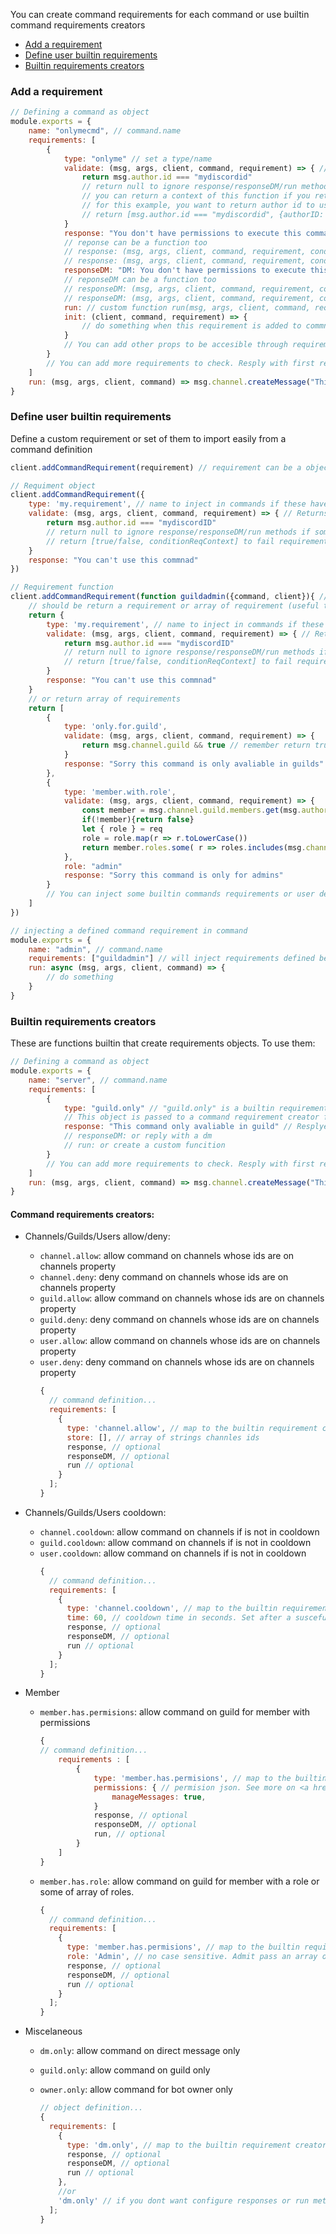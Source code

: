 You can create command requirements for each command or use builtin command requirements creators

- <a href="#add-requirement">Add a requirement</a>
- <a href="#define-user-requirement">Define user builtin requirements</a>
- <a href="#builtin-requirement">Builtin requirements creators</a>

### <div id="add-requirement">Add a requirement</div>

```js
// Defining a command as object
module.exports = {
	name: "onlymecmd", // command.name
	requirements: [
		{
			type: "onlyme" // set a type/name
			validate: (msg, args, client, command, requirement) => { // function to evaluate. if returns false do first of response/responseDM/run methods
				return msg.author.id === "mydiscordid"
				// return null to ignore response/responseDM/run methods if some these aren't undefined
				// you can return a context of this function if you return an array as [passCondition, conditionReqContext]
				// for this example, you want to return author id to use in response/responseDM/run methods
				// return [msg.author.id === "mydiscordid", {authorID: msg.author.id}]
			}
			response: "You don't have permissions to execute this command" // string/function<string/embed> => reply that string
			// reponse can be a function too
			// response: (msg, args, client, command, requirement, conditionReqContext) => returns string/embed
			// response: (msg, args, client, command, requirement, conditionReqContext) => "You don't have permissions to execute this command created by function"
			responseDM: "DM: You don't have permissions to execute this command" // string/function<string/embed> => reply that string with a direct message
			// reponseDM can be a function too
			// responseDM: (msg, args, client, command, requirement, conditionReqContext) => returns string/embed
			// responseDM: (msg, args, client, command, requirement, conditionReqContext) => "DM: You don't have permissions to execute this command created by function"
			run: // custom function run(msg, args, client, command, requirement, conditionReqContext)
			init: (client, command, requirement) => {
				// do something when this requirement is added to commnad, for example add a hook to command
			}
			// You can add other props to be accesible through requirement variable
		}
		// You can add more requirements to check. Resply with first requirement failed to pass
	]
	run: (msg, args, client, command) => msg.channel.createMessage("This is my command") // If pass all command requirements, this will be run
}
```

### <div id="define-user-requirement">Define user builtin requirements</div>

Define a custom requirement or set of them to import easily from a command definition

```js
client.addCommandRequirement(requirement) // requirement can be a object or a function

// Requiment object
client.addCommandRequirement({
	type: 'my.requirement', // name to inject in commands if these have it as requirement
	validate: (msg, args, client, command, requirement) => { // Returns false to run first of response/responseDM/run actions
		return msg.author.id === "mydiscordID"
		// return null to ignore response/responseDM/run methods if some of these are defined
		// return [true/false, conditionReqContext] to fail requirement and pass a context to response/responseDM/run actions
	}
	response: "You can't use this commnad"
})

// Requirement function
client.addCommandRequirement(function guildadmin({command, client}){ // function name will be the name to inject in commands
	// should be return a requirement or array of requirement (useful to pack multiple requirements as one)
	return {
		type: 'my.requirement', // name to inject in commands if these have it as requirement
		validate: (msg, args, client, command, requirement) => { // Returns false to run first of response/responseDM/run actions
			return msg.author.id === "mydiscordID"
			// return null to ignore response/responseDM/run methods if some of these are defined
			// return [true/false, conditionReqContext] to fail requirement and pass a context to response/responseDM/run actions
		}
		response: "You can't use this commnad"
	}
	// or return array of requirements
	return [
		{
			type: 'only.for.guild',
			validate: (msg, args, client, command, requirement) => {
				return msg.channel.guild && true // remember return true/false/null/[true/false, context]
			}
			response: "Sorry this command is only avaliable in guilds"
		},
		{
			type: 'member.with.role',
			validate: (msg, args, client, command, requirement) => {
				const member = msg.channel.guild.members.get(msg.author.id)
				if(!member){return false}
				let { role } = req
				role = role.map(r => r.toLowerCase())
				return member.roles.some( r => roles.includes(msg.channel.guild.roles.get(r).name.toLowerCase()) )
			},
			role: "admin"
			response: "Sorry this command is only for admins"
		}
		// You can inject some builtin commands requirements or user defined too
	]
})

// injecting a defined command requirement in command
module.exports = {
	name: "admin", // command.name
	requirements: ["guildadmin"] // will inject requirements defined below
	run: async (msg, args, client, command) => {
		// do something
	}
}
```

### <div id="builtin-requirement">Builtin requirements creators</div>

These are functions builtin that create requirements objects. To use them:

```js
// Defining a command as object
module.exports = {
	name: "server", // command.name
	requirements: [
		{
			type: "guild.only" // "guild.only" is a builtin requirement. this requirement only allow execution if message coming from a guild.
			// This object is passed to a command requirement creator function that returns a requirement object
			response: "This command only avaliable in guild" // Resplye with that if message doesn't come from a guild
			// responseDM: or reply with a dm
			// run: or create a custom funcition
		}
		// You can add more requirements to check. Resply with first requirement failed to pass
	]
	run: (msg, args, client, command) => msg.channel.createMessage("This is my command") // Run this pass all requirements
}
```

#### Command requirements creators:

- Channels/Guilds/Users allow/deny:
  - `channel.allow`: allow command on channels whose ids are on channels property
  - `channel.deny`: deny command on channels whose ids are on channels property
  - `guild.allow`: allow command on channels whose ids are on channels property
  - `guild.deny`: deny command on channels whose ids are on channels property
  - `user.allow`: allow command on channels whose ids are on channels property
  - `user.deny`: deny command on channels whose ids are on channels property
    ```js
    {
      // command definition...
      requirements: [
        {
          type: 'channel.allow', // map to the builtin requirement creator. Same interface for requirements from below
          store: [], // array of strings channles ids
          response, // optional
          responseDM, // optional
          run // optional
        }
      ];
    }
    ```
- Channels/Guilds/Users cooldown:

  - `channel.cooldown`: allow command on channels if is not in cooldown
  - `guild.cooldown`: allow command on channels if is not in cooldown
  - `user.cooldown`: allow command on channels if is not in cooldown
    ```js
    {
      // command definition...
      requirements: [
        {
          type: 'channel.cooldown', // map to the builtin requirement creator. Same interface for requirements from below
          time: 60, // cooldown time in seconds. Set after a suscefully command execution
          response, // optional
          responseDM, // optional
          run // optional
        }
      ];
    }
    ```

- Member

  - `member.has.permisions`: allow command on guild for member with permissions

    ```js
    {
    // command definition...
    	requirements : [
    		{
    			type: 'member.has.permisions', // map to the builtin requirement creator.
    			permissions: { // permision json. See more on <a href="#add-requirement">Add a requirement</a> https://abal.moe/Eris/docs/Permission
    				manageMessages: true,
    			}
    			response, // optional
    			responseDM, // optional
    			run, // optional
    		}
    	]
    }
    ```

  - `member.has.role`: allow command on guild for member with a role or some of array of roles.
    ```js
    {
      // command definition...
      requirements: [
        {
          type: 'member.has.permisions', // map to the builtin requirement creator.
          role: 'Admin', // no case sensitive. Admit pass an array of role names
          response, // optional
          responseDM, // optional
          run // optional
        }
      ];
    }
    ```

- Miscelaneous

  - `dm.only`: allow command on direct message only
  - `guild.only`: allow command on guild only
  - `owner.only`: allow command for bot owner only

    ```js
    // object definition...
    {
      requirements: [
        {
          type: 'dm.only', // map to the builtin requirement creator.
          response, // optional
          responseDM, // optional
          run // optional
        },
        //or
        'dm.only' // if you dont want configure responses or run methods
      ];
    }
    ```

